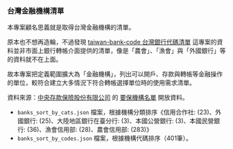 ### 台灣金融機構清單

本專案顧名思義就是取得台灣金融機構的清單。

原本也不想再造輪，不過發現 [taiwan-bank-code 台灣銀行代碼清單](https://github.com/wsmwason/taiwan-bank-code) 這專案的資料並非市面上銀行轉帳介面提供的清單，像是「農會」、「漁會」與「外國銀行」等的資料就不在上面。

故本專案把定義範圍擴大為「金融機構」，列出可以開戶、存款與轉帳等金融操作的單位，較符合建立大多情況下符合轉帳選擇單位時的使用需求清單。

資料來源：[中央存款保險股份有限公司](https://data.gov.tw/datasets/search?qs=714) 的 [要保機構名單](https://data.gov.tw/dataset/11262) 開放資料。

- `banks_sort_by_cats.json` 檔案，根據機構分類排序《信用合作社: (23)、外國銀行: (25)、大陸地區銀行在臺分行: (3)、本國公營銀行: (3)、本國民營銀行: (36)、漁會信用部: (28)、農會信用部: (283)》
- `banks_sort_by_codes.json` 檔案，根據機構代碼排序（401筆）。
